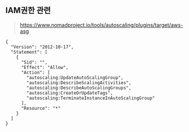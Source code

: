 


## IAM권한 관련 
> https://www.nomadproject.io/tools/autoscaling/plugins/target/aws-asg
```
{
  "Version": "2012-10-17",
  "Statement": [
    {
      "Sid": "",
      "Effect": "Allow",
      "Action": [
        "autoscaling:UpdateAutoScalingGroup",
        "autoscaling:DescribeScalingActivities",
        "autoscaling:DescribeAutoScalingGroups",
        "autoscaling:CreateOrUpdateTags",
        "autoscaling:TerminateInstanceInAutoScalingGroup"
      ],
      "Resource": "*"
    }
  ]
}
```